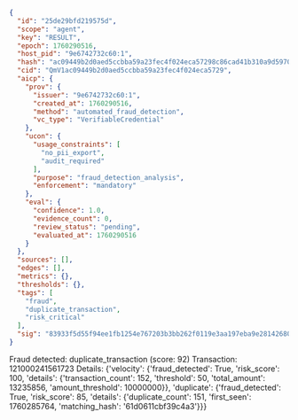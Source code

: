 ```json
{
  "id": "25de29bfd219575d",
  "scope": "agent",
  "key": "RESULT",
  "epoch": 1760290516,
  "host_pid": "9e6742732c60:1",
  "hash": "ac09449b2d0aed5ccbba59a23fec4f024eca57298c86cad41b310a9d59704226",
  "cid": "QmV1ac09449b2d0aed5ccbba59a23fec4f024eca5729",
  "aicp": {
    "prov": {
      "issuer": "9e6742732c60:1",
      "created_at": 1760290516,
      "method": "automated_fraud_detection",
      "vc_type": "VerifiableCredential"
    },
    "ucon": {
      "usage_constraints": [
        "no_pii_export",
        "audit_required"
      ],
      "purpose": "fraud_detection_analysis",
      "enforcement": "mandatory"
    },
    "eval": {
      "confidence": 1.0,
      "evidence_count": 0,
      "review_status": "pending",
      "evaluated_at": 1760290516
    }
  },
  "sources": [],
  "edges": [],
  "metrics": {},
  "thresholds": {},
  "tags": [
    "fraud",
    "duplicate_transaction",
    "risk_critical"
  ],
  "sig": "83933f5d55f94ee1fb1254e767203b3bb262f0119e3aa197eba9e281426808cc"
}
```

Fraud detected: duplicate_transaction (score: 92)
Transaction: 121000241561723
Details: {'velocity': {'fraud_detected': True, 'risk_score': 100, 'details': {'transaction_count': 152, 'threshold': 50, 'total_amount': 13235856, 'amount_threshold': 10000000}}, 'duplicate': {'fraud_detected': True, 'risk_score': 85, 'details': {'duplicate_count': 151, 'first_seen': 1760285764, 'matching_hash': '61d0611cbf39c4a3'}}}